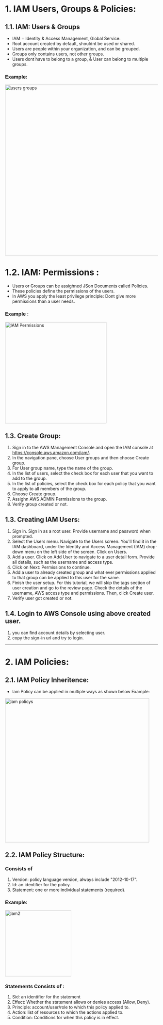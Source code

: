 
# 1. IAM Users, Groups & Policies:

## 1.1. IAM: Users & Groups 

+ IAM = Identity & Access Management, Global Service.
+ Root account created by default, shouldnt be used or shared.
+ Users are people within your organization, and can be grouped.
+ Groups only contains users, not other groups.
+ Users dont have to belong to a group, & User can belong to multiple groups.

### Example:

<img width="563" alt="users groups" src="https://user-images.githubusercontent.com/105772882/227828838-3f34825d-1563-4d90-aec4-ba93ab52c6be.PNG">


# 1.2. IAM: Permissions :

+ Users or Groups can be assighned JSon Documents called Policies.
+ These policies define the permissions of the users.
+ In AWS you apply the least privilege principle: Dont give more permissions than a user needs.

### Example :

<img width="334" alt="IAM Permissions" src="https://user-images.githubusercontent.com/105772882/227828889-295ba32c-d8bf-422e-9447-4566e989abd4.PNG">


## 1.3. Create Group:

1. Sign in to the AWS Management Console and open the IAM console at https://console.aws.amazon.com/iam/.
2. In the navigation pane, choose User groups and then choose Create group.
3. For User group name, type the name of the group.
4. In the list of users, select the check box for each user that you want to add to the group.
5. In the list of policies, select the check box for each policy that you want to apply to all members of the group.
6. Choose Create group.
7. Assighn AWS ADMIN Permissions to the group.
8. Verify group created or not.



## 1.3. Creating IAM Users:

1. Sign in. Sign in as a root user. Provide username and password when prompted.
2. Select the Users menu. Navigate to the Users screen. You'll find it in the IAM dashboard, under the Identity and Access Management (IAM) drop-down menu on the left side of the screen. Click on Users.
3. Add a user. Click on Add User to navigate to a user detail form. Provide all details, such as the username and access type. 
4. Click on Next: Permissions to continue.
5. Add a user to already created group and what ever permissions applied to that group can be applied to this user for the same.
6. Finish the user setup. For this tutorial, we will skip the tags section of user creation and go to the review page. 
   Check the details of the username, AWS access type and permissions. Then, click Create user.
7. Verify user got created or not.


## 1.4. Login to AWS Console using above created user.

1. you can find account details by selecting user.
2. copy the sign-in url and try to login.


_____________________________________________________________________________________________________________________________________________________

# 2. IAM Policies:


## 2.1. IAM Policy Inheritence:

+ Iam Policy can be applied in multiple ways as shown below Example:

<img width="475" alt="iam policys" src="https://user-images.githubusercontent.com/105772882/227828950-a40c96a1-f052-4f73-9df7-90112b563358.PNG">


## 2.2. IAM Policy Structure:

### Consists of 

1. Version: policy language version, always include "2012-10-17".
2. Id: an identifier for the policy.
3. Statement: one or more individual statements (required).

### Example:

<img width="218" alt="iam2" src="https://user-images.githubusercontent.com/105772882/227829060-8f2e987b-fa1c-435e-9a1e-52b2d941ec03.PNG">


### Statements Consists of :

1. Sid: an identifier for the statement 
2. Effect: Whether the statement allows or denies access (Allow, Deny).
3. Principle: account/user/role to which this policy applied to.
4. Action: list of resources to which the actions applied to.
5. Condition: Conditions for when this policy is in effect.

 


